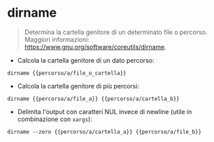 # dirname

> Determina la cartella genitore di un determinato file o percorso.
> Maggiori informazioni: <https://www.gnu.org/software/coreutils/dirname>.

- Calcola la cartella genitore di un dato percorso:

`dirname {{percorso/a/file_o_cartella}}`

- Calcola la cartella genitore di più percorsi:

`dirname {{percorso/a/file_a}} {{percorso/a/cartella_b}}`

- Delimita l'output con caratteri NUL invece di newline (utile in combinazione con `xargs`):

`dirname --zero {{percorso/a/cartella_a}} {{percorso/a/file_b}}`

